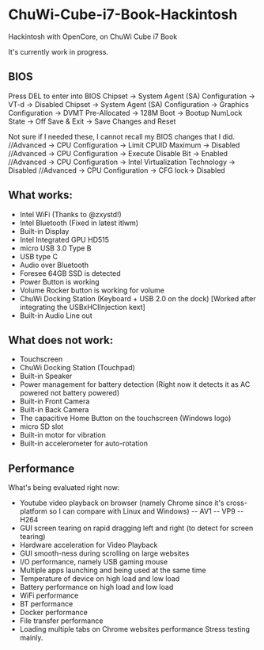 # ChuWi-Cube-i7-Book-Hackintosh
Hackintosh with OpenCore, on ChuWi Cube i7 Book

It's currently work in progress.

## BIOS
Press DEL to enter into BIOS
Chipset -> System Agent (SA) Configuration -> VT-d -> Disabled
Chipset -> System Agent (SA) Configuration -> Graphics Configuration -> DVMT Pre-Allocated -> 128M
Boot -> Bootup NumLock State -> Off
Save & Exit -> Save Changes and Reset

Not sure if I needed these, I cannot recall my BIOS changes that I did.
//Advanced -> CPU Configuration -> Limit CPUID Maximum -> Disabled
//Advanced -> CPU Configuration -> Execute Disable Bit -> Enabled
//Advanced -> CPU Configuration -> Intel Virtualization Technology -> Disabled
//Advanced -> CPU Configuration -> CFG lock-> Disabled

## What works:
- Intel WiFi (Thanks to @zxystd!)
- Intel Bluetooth (Fixed in latest itlwm)
- Built-in Display
- Intel Integrated GPU HD515
- micro USB 3.0 Type B
- USB type C
- Audio over Bluetooth
- Foresee 64GB SSD is detected
- Power Button is working
- Volume Rocker button is working for volume
- ChuWi Docking Station (Keyboard + USB 2.0 on the dock) [Worked after integrating the USBxHCIInjection kext]
- Built-in Audio Line out

## What does not work:
- Touchscreen
- ChuWi Docking Station (Touchpad)
- Built-in Speaker
- Power management for battery detection (Right now it detects it as AC powered not battery powered)
- Built-in Front Camera
- Built-in Back Camera
- The capacitive Home Button on the touchscreen (Windows logo)
- micro SD slot
- Built-in motor for vibration
- Built-in accelerometer for auto-rotation

## Performance
What's being evaluated right now:
- Youtube video playback on browser (namely Chrome since it's cross-platform so I can compare with Linux and Windows)
-- AV1
-- VP9
-- H264
- GUI screen tearing on rapid dragging left and right (to detect for screen tearing)
- Hardware acceleration for Video Playback
- GUI smooth-ness during scrolling on large websites
- I/O performance, namely USB gaming mouse
- Multiple apps launching and being used at the same time
- Temperature of device on high load and low load
- Battery performance on high load and low load
- WiFi performance
- BT performance
- Docker performance
- File transfer performance
- Loading multiple tabs on Chrome websites performance
Stress testing mainly.

